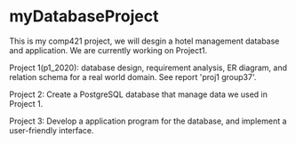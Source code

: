 # myDatabaseProject
This is my comp421 project, we will desgin a hotel management database and application. We are currently working on Project1.

Project 1(p1_2020): database design, requirement analysis, ER diagram, and relation schema for a real world domain. See report 'proj1 group37'.

Project 2: Create a PostgreSQL database that manage data we used in Project 1.

Project 3: Develop a application program for the database, and implement a user-friendly interface.
